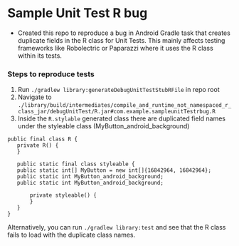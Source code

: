 # Sample Unit Test R bug

* Created this repo to reproduce a bug in Android Gradle task that creates duplicate fields in the R class for Unit Tests. This mainly affects testing frameworks like Robolectric or Paparazzi where it uses the R class within its tests.

### Steps to reproduce tests
1. Run `./gradlew library:generateDebugUnitTestStubRFile` in repo root
2. Navigate to `./library/build/intermediates/compile_and_runtime_not_namespaced_r_class_jar/debugUnitTest/R.jar#com.example.sampleunitTestrbug.R`
3. Inside the `R.stylable` generated class there are duplicated field names under the styleable class (MyButton_android_background)
``` 
public final class R {
   private R() {
   }

   public static final class styleable {
   public static int[] MyButton = new int[]{16842964, 16842964};
   public static int MyButton_android_background;
   public static int MyButton_android_background;
   
       private styleable() {
       }
   }
}
 ```

Alternatively, you can run `./gradlew library:test` and see that the R class fails to load with the duplicate class names.